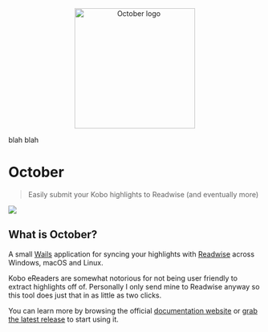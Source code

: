 <div align="center">
  <img alt="October logo" src="appicon.png" height="240" />
</div>

blah blah

# October
> Easily submit your Kobo highlights to Readwise (and eventually more)

![](./docs/assets/heroimage.png)

## What is October?

A small [Wails](https://github.com/wailsapp/wails) application for syncing your highlights with [Readwise](https://readwise.io) across Windows, macOS and Linux.

Kobo eReaders are somewhat notorious for not being user friendly to extract highlights off of. Personally I only send mine to Readwise anyway so this tool does just that in as little as two clicks.

You can learn more by browsing the official [documentation website](https://october.utf9k.net) or [grab the latest release](https://github.com/marcus-crane/october/releases) to start using it.

